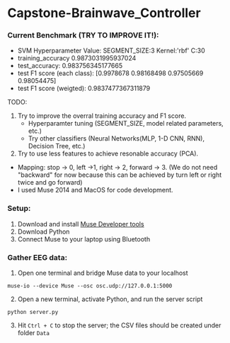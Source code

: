# Capstone-Brainwave_Controller
### Current Benchmark (TRY TO IMPROVE IT!):
- SVM Hyperparameter Value:
	SEGMENT_SIZE:3
     Kernel:'rbf'
	C:30
- training_accuracy 0.9873031995937024
- test_accuracy: 0.983756345177665
- test F1 score (each class): [0.9978678  0.98168498 0.97505669 0.98054475]
- test F1 score (weigted): 0.9837477367311879

TODO:
1. Try to improve the overral training accuracy and F1 score.
     -  Hyperparamter tuning (SEGMENT_SIZE, model related parameters, etc.)
     -  Try other classifiers (Neural Networks(MLP, 1-D CNN, RNN), Decision Tree, etc.)
2. Try to use less features to achieve resonable accuracy (PCA).

- Mapping: stop -> 0, left ->1, right -> 2, forward -> 3. (We do not need "backward" for now because this can be achieved by turn left or right twice and go forward)
- I used Muse 2014 and MacOS for code development.

### Setup:
1. Download and install [Muse Developer tools](http://developer.choosemuse.com/tools/mac-tools/getting-started-for-mac)
2. Download Python
3. Connect Muse to your laptop using Bluetooth

### Gather EEG data:
1. Open one terminal and bridge Muse data to your localhost

```muse-io --device Muse --osc osc.udp://127.0.0.1:5000```

2. Open a new terminal, activate Python, and run the server script

```python server.py```

3. Hit ```Ctrl + C``` to stop the server; the CSV files should be created under folder ```Data```

